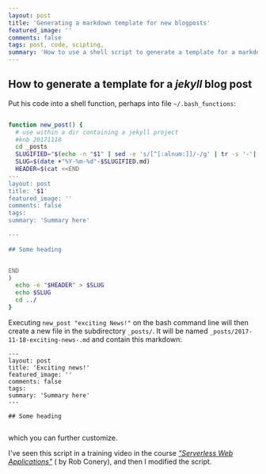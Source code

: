 ```yaml
---
layout: post
title: 'Generating a markdown template for new blogposts'
featured_image: ''
comments: false
tags: post, code, scipting, 
summary: 'How to use a shell script to generate a template for a markdown page'
---
```

  
## How to generate a template for a *jekyll* blog post  
  

Put his code into a shell function, perhaps into file `~/.bash_functions`:


```sh

function new_post() {
  # use within a dir containing a jekyll project
  #knb 20171118
  cd _posts
  SLUGIFIED="$(echo -n "$1" | sed -e 's/[^[:alnum:]]/-/g' | tr -s '-'| tr 'A-Z' 'a-z')"
  SLUG=$(date +"%Y-%m-%d"-$SLUGIFIED.md)
  HEADER=$(cat <<END
---
layout: post
title: '$1'
featured_image: ''
comments: false
tags:  
summary: 'Summary here'

---
  
## Some heading  


END
)
  echo -e "$HEADER" > $SLUG
  echo $SLUG
  cd ../
}

```

Executing `new_post "exciting News!"` on the bash command line  will then create a new file  in the subdirectory `_posts/`. It will be named
`_posts/2017-11-18-exciting-news-.md` and contain this markdown:

```
---
layout: post
title: 'Exciting news!'
featured_image: ''
comments: false
tags: 
summary: 'Summary here'
---
  
## Some heading  
  

```

which you can further customize.

I've seen this script in a training video in the course [*"Serverless Web Applications"*](https://www.pluralsight.com/courses/web-applications-without-server/) ( by Rob Conery), and then I modified the script.